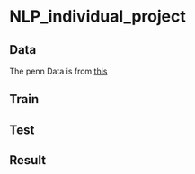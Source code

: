 # NLP_individual_project
## Data
The penn Data is from [this](http://www.fit.vutbr.cz/~imikolov/rnnlm/simple-examples.tgz)
## Train
## Test
## Result
